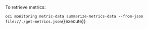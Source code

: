 To retrieve metrics:

`oci monitoring metric-data summarize-metrics-data --from-json file://./get-metrics.json`{{execute}}

